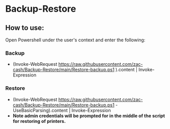 # Backup-Restore

## How to use:
Open Powershell under the user's context and enter the following:

### Backup
* (Invoke-WebRequest https://raw.githubusercontent.com/zac-cash/Backup-Restore/main/Restore-backup.ps1 ).content | Invoke-Expression

### Restore
* (Invoke-WebRequest https://raw.githubusercontent.com/zac-cash/Backup-Restore/main/Restore-backup.ps1 -UseBasicParsing).content | Invoke-Expression
* **Note admin credentials will be prompted for in the middle of the script for restoring of printers.**
